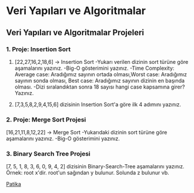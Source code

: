 # Veri Yapıları ve Algoritmalar
## Veri Yapıları ve Algoritmalar Projeleri
### 1. Proje: Insertion Sort  

1. [22,27,16,2,18,6] -> Insertion Sort
-Yukarı verilen dizinin sort türüne göre aşamalarını yazınız.
-Big-O gösterimini yazınız.
-Time Complexity: Average case: Aradığımız sayının ortada olması,Worst case: Aradığımız sayının sonda olması, Best case: Aradığımız sayının dizinin en başında olması.
-Dizi sıralandıktan sonra 18 sayısı hangi case kapsamına girer? Yazınız.

2. [7,3,5,8,2,9,4,15,6] dizisinin Insertion Sort'a göre ilk 4 adımını yazınız.

### 2. Proje: Merge Sort Projesi

[16,21,11,8,12,22] -> Merge Sort
-Yukarıdaki dizinin sort türüne göre aşamalarını yazınız.
-Big-O gösterimini yazınız.

### 3. Binary Search Tree Projesi

[7, 5, 1, 8, 3, 6, 0, 9, 4, 2] dizisinin Binary-Search-Tree aşamalarını yazınız.
Örnek: root x'dir. root'un sağından y bulunur. Solunda z bulunur vb.

 [Patika](https://www.patika.dev/tr)